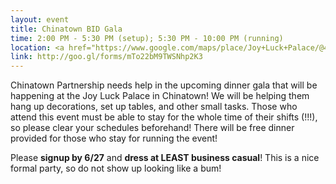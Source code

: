 ```yaml
---
layout: event
title: Chinatown BID Gala
time: 2:00 PM - 5:30 PM (setup); 5:30 PM - 10:00 PM (running)
location: <a href="https://www.google.com/maps/place/Joy+Luck+Palace/@40.7172007,-73.9994633,17z/data=!3m1!4b1!4m5!3m4!1s0x89c25a27846d138d:0xa14ae3d3b7ee9a7f!8m2!3d40.7171967!4d-73.9972746">Joy Luck Palace</a>, Chinatown
link: http://goo.gl/forms/mTo22bM9TWSNhp2K3
---
```

Chinatown Partnership needs help in the upcoming dinner gala that will be happening at the Joy Luck Palace in Chinatown! We will be helping them hang up decorations, set up tables, and other small tasks. Those who attend this event must be able to stay for the whole time of their shifts (!!!), so please clear your schedules beforehand! There will be free dinner provided for those who stay for running the event!

Please <b>signup by 6/27</b> and <b>dress at LEAST business casual</b>! This is a nice formal party, so do not show up looking like a bum!